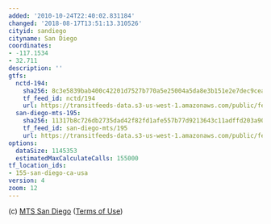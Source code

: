 ```yaml
---
added: '2010-10-24T22:40:02.831184'
changed: '2018-08-17T13:51:13.310526'
cityid: sandiego
cityname: San Diego
coordinates:
- -117.1534
- 32.711
description: ''
gtfs:
  nctd-194:
    sha256: 8c3e5839bab400c42201d7527b770a5e25004a5da8e3b151e2e7dec9cea00d5b
    tf_feed_id: nctd/194
    url: https://transitfeeds-data.s3-us-west-1.amazonaws.com/public/feeds/nctd/194/20180417/gtfs.zip
  san-diego-mts-195:
    sha256: 11317b8c726db2735dad42f82fd1afe557b77d9213643c11adffd203a90d62b2
    tf_feed_id: san-diego-mts/195
    url: https://transitfeeds-data.s3-us-west-1.amazonaws.com/public/feeds/san-diego-mts/195/20180629/gtfs.zip
options:
  dataSize: 1145353
  estimatedMaxCalculateCalls: 155000
tf_location_ids:
- 155-san-diego-ca-usa
version: 4
zoom: 12
---
```


(c) [MTS San Diego](http://www.sdmts.com/) ([Terms of Use](http://developer.sdmts.com/Developer/TermsUse.aspx))
